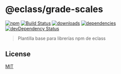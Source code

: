 # @eclass/grade-scales

[![npm](https://img.shields.io/npm/v/@eclass/grade-scales.svg)](https://www.npmjs.com/package/@eclass/grade-scales)
[![Build Status](https://travis-ci.org/eclass/grade-scales.svg?branch=master)](https://travis-ci.org/eclass/grade-scales)
[![downloads](https://img.shields.io/npm/dt/@eclass/grade-scales.svg)](https://www.npmjs.com/package/@eclass/grade-scales)
[![dependencies](https://img.shields.io/david/eclass/grade-scales.svg)](https://david-dm.org/eclass/grade-scales)
[![devDependency Status](https://img.shields.io/david/dev/eclass/grade-scales.svg)](https://david-dm.org/eclass/grade-scales#info=devDependencies)

> Plantilla base para librerías npm de eclass

## License

[MIT](https://tldrlegal.com/license/mit-license)
